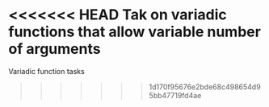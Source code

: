 <<<<<<< HEAD
Tak on variadic functions that allow variable number of arguments
=======
Variadic function tasks
>>>>>>> 1d170f95676e2bde68c498654d95bb47719fd4ae
